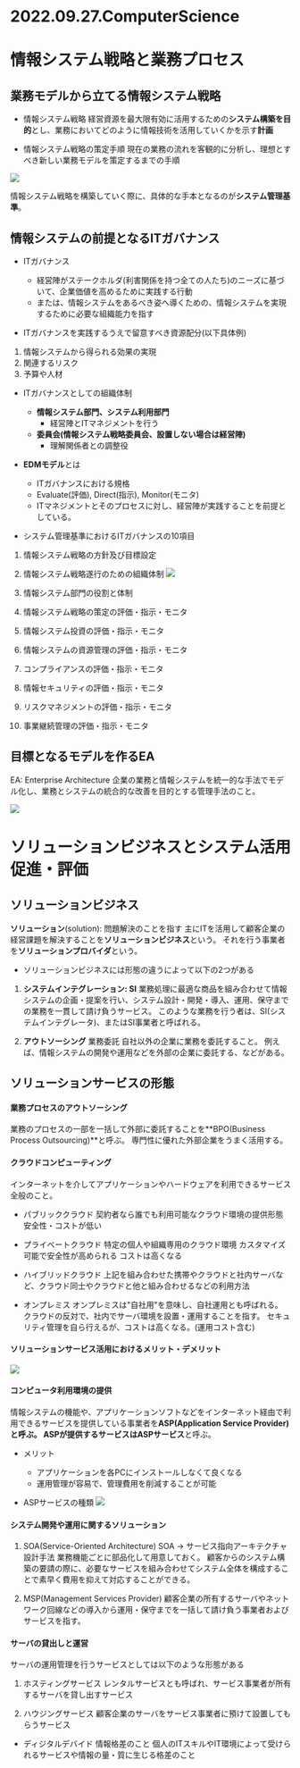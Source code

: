 # 2022.09.27.ComputerScience

# 情報システム戦略と業務プロセス

## 業務モデルから立てる情報システム戦略

- 情報システム戦略
経営資源を最大限有効に活用するための**システム構築を目的**とし、業務においてどのように情報技術を活用していくかを示す**計画**

- 情報システム戦略の策定手順
現在の業務の流れを客観的に分析し、理想とすべき新しい業務モデルを策定するまでの手順

![](2022-09-27-09-25-32.png)

情報システム戦略を構築していく際に、具体的な手本となるのが**システム管理基準**。

## 情報システムの前提となるITガバナンス

- ITガバナンス
  - 経営陣がステークホルダ(利害関係を持つ全ての人たち)のニーズに基づいて、企業価値を高めるために実践する行動
  - または、情報システムをあるべき姿へ導くための、情報システムを実現するために必要な組織能力を指す

- ITガバナンスを実践するうえで留意すべき資源配分(以下具体例)

1. 情報システムから得られる効果の実現
2. 関連するリスク
3. 予算や人材

- ITガバナンスとしての組織体制
  - **情報システム部門、システム利用部門**
    - 経営陣とITマネジメントを行う
  - **委員会(情報システム戦略委員会、設置しない場合は経営陣)**
    - 理解関係者との調整役

- **EDMモデル**とは
  - ITガバナンスにおける規格
  - Evaluate(評価), Direct(指示), Monitor(モニタ)
  - ITマネジメントとそのプロセスに対し、経営陣が実践することを前提としている。

- システム管理基準におけるITガバナンスの10項目
1. 情報システム戦略の方針及び目標設定
2. 情報システム戦略遂行のための組織体制
![](2022-09-27-10-15-31.png)

3. 情報システム部門の役割と体制
4. 情報システム戦略の策定の評価・指示・モニタ
5. 情報システム投資の評価・指示・モニタ
6. 情報システムの資源管理の評価・指示・モニタ
7. コンプライアンスの評価・指示・モニタ
8. 情報セキュリティの評価・指示・モニタ
9. リスクマネジメントの評価・指示・モニタ
10. 事業継続管理の評価・指示・モニタ

## 目標となるモデルを作るEA
EA: Enterprise Architecture
企業の業務と情報システムを統一的な手法でモデル化し、業務とシステムの統合的な改善を目的とする管理手法のこと。

![](2022-09-27-10-49-50.png)


# ソリューションビジネスとシステム活用促進・評価

## ソリューションビジネス
**ソリューション**(solution): 問題解決のことを指す
主にITを活用して顧客企業の経営課題を解決することを**ソリューションビジネス**という。
それを行う事業者を**ソリューションプロバイダ**という。

- ソリューションビジネスには形態の違うによって以下の2つがある

1. **システムインテグレーション: SI**
業務処理に最適な商品を組み合わせて情報システムの企画・提案を行い、システム設計・開発・導入、運用、保守までの業務を一貫して請け負うサービス。
このような業務を行う者は、SI(システムインテグレータ)、またはSI事業者と呼ばれる。

2. **アウトソーシング**
業務委託
自社以外の企業に業務を委託すること。
例えば、情報システムの開発や運用などを外部の企業に委託する、などがある。

## ソリューションサービスの形態

#### 業務プロセスのアウトソーシング
業務のプロセスの一部を一括して外部に委託することを**BPO(Business Process Outsourcing)**と呼ぶ。
専門性に優れた外部企業をうまく活用する。

#### クラウドコンピューティング
インターネットを介してアプリケーションやハードウェアを利用できるサービス全般のこと。

- パブリッククラウド
契約者なら誰でも利用可能なクラウド環境の提供形態
安全性・コストが低い

- プライベートクラウド
特定の個人や組織専用のクラウド環境
カスタマイズ可能で安全性が高められる
コストは高くなる

- ハイブリッドクラウド
上記を組み合わせた携帯やクラウドと社内サーバなど、クラウド同士やクラウドと他と組み合わせるなどの利用方法

- オンプレミス
オンプレミスは"自社用"を意味し、自社運用とも呼ばれる。
クラウドの反対で、社内でサーバ環境を設置・運用することを指す。
セキュリティ管理を自ら行えるが、コストは高くなる。(運用コスト含む)

#### ソリューションサービス活用におけるメリット・デメリット

![](2022-09-27-13-27-31.png)

#### コンピュータ利用環境の提供
情報システムの機能や、アプリケーションソフトなどをインターネット経由で利用できるサービスを提供している事業者を**ASP(Application Service Provider)**と呼ぶ。
ASPが提供するサービスは**ASPサービス**と呼ぶ。

- メリット
  - アプリケーションを各PCにインストールしなくて良くなる
  - 運用管理が容易で、管理費用を削減することが可能

- ASPサービスの種類
![](2022-09-27-13-43-04.png)

#### システム開発や運用に関するソリューション

1. SOA(Service-Oriented Architecture)
SOA -> サービス指向アーキテクチャ
設計手法
業務機能ごとに部品化して用意しておく。
顧客からのシステム構築の要請の際に、必要なサービスを組み合わせてシステム全体を構成することで素早く費用を抑えて対応することができる。

2. MSP(Management Services Provider)
顧客企業の所有するサーバやネットワーク回線などの導入から運用・保守までを一括して請け負う事業者およびサービスを指す。

#### サーバの貸出しと運営

サーバの運用管理を行うサービスとしては以下のような形態がある

1. ホスティングサービス
レンタルサービスとも呼ばれ、サービス事業者が所有するサーバを貸し出すサービス

2. ハウジングサービス
顧客企業のサーバをサービス事業者に預けて設置してもらうサービス

- ディジタルデバイド
情報格差のこと
個人のITスキルやIT環境によって受けられるサービスや情報の量・質に生じる格差のこと


